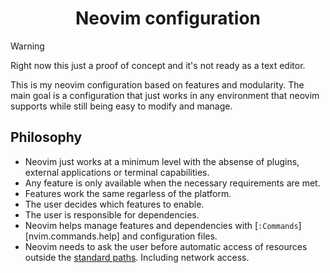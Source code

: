 <div align="center">

# Neovim configuration

</div>

> [!WARNING]
> Right now this just a proof of concept and it's not ready as a text editor.

This is my neovim configuration based on features and modularity. The main goal
is a configuration that just works in any environment that neovim supports while
still being easy to modify and manage.

## Philosophy

- Neovim just works at a minimum level with the absense of plugins, external
  applications or terminal capabilities.
- Any feature is only available when the necessary requirements are met.
- Features work the same regarless of the platform.
- The user decides which features to enable.
- The user is responsible for dependencies.
- Neovim helps manage features and dependencies with
  [`:Commands`][nvim.commands.help] and configuration files.
- Neovim needs to ask the user before automatic access of resources outside the
  [standard paths][nvim.standardpaths.help]. Including network access.

[nvim.command.help]: https://neovim.io/doc/user/cmdline.html#cmdline
[nvim.standardpaths.help]: https://neovim.io/doc/user/starting.html#_standard-paths
